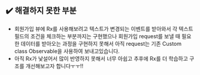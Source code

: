 ## ✔️ 해결하지 못한 부분
- 회원가입 뷰에 Rx를 사용해보려고 텍스트가 변경되는 이벤트를 받아와서 각 텍스트 필드의 조건을 체크하는 부분까지는 구현했으나 회원가입 request를 보낼 때 필요한 데이터를 받아오는 과정을 구현하지 못해서 아직 request는 기존 Custom class Observable을 사용하여 보내고있습니다.
- 아직 Rx가 낯설어서 많이 반영하지 못해서 너무 아쉽고 추후에 Rx를 더 학습하고 구조를 개선해보고자 합니다ㅜㅜ!!

